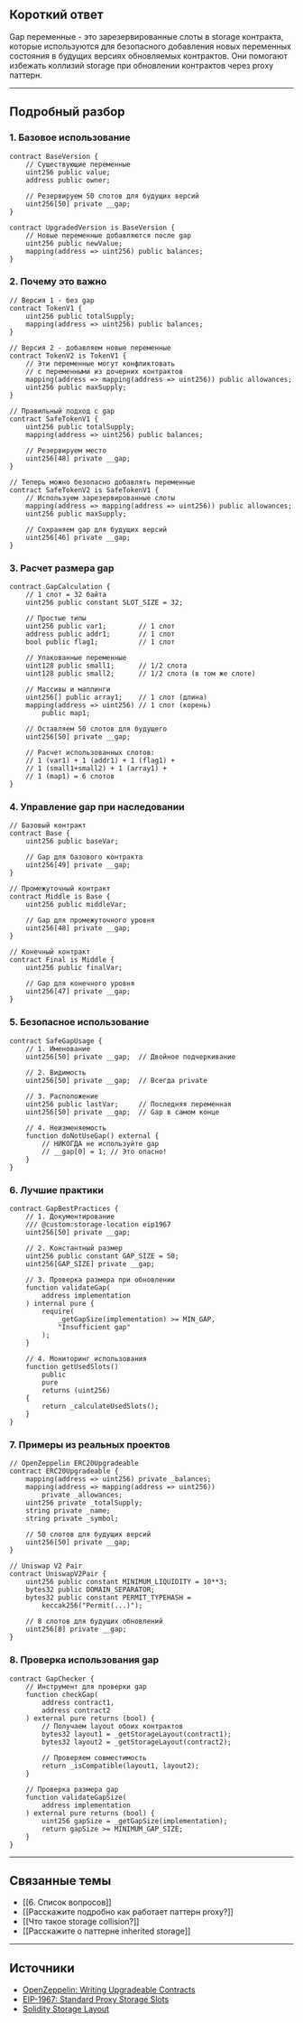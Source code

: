 ## Короткий ответ

Gap переменные - это зарезервированные слоты в storage контракта, которые используются для безопасного добавления новых переменных состояния в будущих версиях обновляемых контрактов. Они помогают избежать коллизий storage при обновлении контрактов через proxy паттерн.

---

## Подробный разбор

### **1. Базовое использование**

```solidity
contract BaseVersion {
    // Существующие переменные
    uint256 public value;
    address public owner;
    
    // Резервируем 50 слотов для будущих версий
    uint256[50] private __gap;
}

contract UpgradedVersion is BaseVersion {
    // Новые переменные добавляются после gap
    uint256 public newValue;
    mapping(address => uint256) public balances;
}
```

### **2. Почему это важно**

```solidity
// Версия 1 - без gap
contract TokenV1 {
    uint256 public totalSupply;
    mapping(address => uint256) public balances;
}

// Версия 2 - добавляем новые переменные
contract TokenV2 is TokenV1 {
    // Эти переменные могут конфликтовать
    // с переменными из дочерних контрактов
    mapping(address => mapping(address => uint256)) public allowances;
    uint256 public maxSupply;
}

// Правильный подход с gap
contract SafeTokenV1 {
    uint256 public totalSupply;
    mapping(address => uint256) public balances;
    
    // Резервируем место
    uint256[48] private __gap;
}

// Теперь можно безопасно добавлять переменные
contract SafeTokenV2 is SafeTokenV1 {
    // Используем зарезервированные слоты
    mapping(address => mapping(address => uint256)) public allowances;
    uint256 public maxSupply;
    
    // Сохраняем gap для будущих версий
    uint256[46] private __gap;
}
```

### **3. Расчет размера gap**

```solidity
contract GapCalculation {
    // 1 слот = 32 байта
    uint256 public constant SLOT_SIZE = 32;
    
    // Простые типы
    uint256 public var1;        // 1 слот
    address public addr1;       // 1 слот
    bool public flag1;          // 1 слот
    
    // Упакованные переменные
    uint128 public small1;      // 1/2 слота
    uint128 public small2;      // 1/2 слота (в том же слоте)
    
    // Массивы и маппинги
    uint256[] public array1;    // 1 слот (длина)
    mapping(address => uint256) // 1 слот (корень)
        public map1;
    
    // Оставляем 50 слотов для будущего
    uint256[50] private __gap;
    
    // Расчет использованных слотов:
    // 1 (var1) + 1 (addr1) + 1 (flag1) + 
    // 1 (small1+small2) + 1 (array1) + 
    // 1 (map1) = 6 слотов
}
```

### **4. Управление gap при наследовании**

```solidity
// Базовый контракт
contract Base {
    uint256 public baseVar;
    
    // Gap для базового контракта
    uint256[49] private __gap;
}

// Промежуточный контракт
contract Middle is Base {
    uint256 public middleVar;
    
    // Gap для промежуточного уровня
    uint256[48] private __gap;
}

// Конечный контракт
contract Final is Middle {
    uint256 public finalVar;
    
    // Gap для конечного уровня
    uint256[47] private __gap;
}
```

### **5. Безопасное использование**

```solidity
contract SafeGapUsage {
    // 1. Именование
    uint256[50] private __gap;  // Двойное подчеркивание
    
    // 2. Видимость
    uint256[50] private __gap;  // Всегда private
    
    // 3. Расположение
    uint256 public lastVar;     // Последняя переменная
    uint256[50] private __gap;  // Gap в самом конце
    
    // 4. Неизменяемость
    function doNotUseGap() external {
        // НИКОГДА не используйте gap
        // __gap[0] = 1; // Это опасно!
    }
}
```

### **6. Лучшие практики**

```solidity
contract GapBestPractices {
    // 1. Документирование
    /// @custom:storage-location eip1967
    uint256[50] private __gap;
    
    // 2. Константный размер
    uint256 public constant GAP_SIZE = 50;
    uint256[GAP_SIZE] private __gap;
    
    // 3. Проверка размера при обновлении
    function validateGap(
        address implementation
    ) internal pure {
        require(
            _getGapSize(implementation) >= MIN_GAP,
            "Insufficient gap"
        );
    }
    
    // 4. Мониторинг использования
    function getUsedSlots() 
        public 
        pure 
        returns (uint256) 
    {
        return _calculateUsedSlots();
    }
}
```

### **7. Примеры из реальных проектов**

```solidity
// OpenZeppelin ERC20Upgradeable
contract ERC20Upgradeable {
    mapping(address => uint256) private _balances;
    mapping(address => mapping(address => uint256)) 
        private _allowances;
    uint256 private _totalSupply;
    string private _name;
    string private _symbol;
    
    // 50 слотов для будущих версий
    uint256[50] private __gap;
}

// Uniswap V2 Pair
contract UniswapV2Pair {
    uint256 public constant MINIMUM_LIQUIDITY = 10**3;
    bytes32 public DOMAIN_SEPARATOR;
    bytes32 public constant PERMIT_TYPEHASH = 
        keccak256("Permit(...)");
    
    // 8 слотов для будущих обновлений
    uint256[8] private __gap;
}
```

### **8. Проверка использования gap**

```solidity
contract GapChecker {
    // Инструмент для проверки gap
    function checkGap(
        address contract1,
        address contract2
    ) external pure returns (bool) {
        // Получаем layout обоих контрактов
        bytes32 layout1 = _getStorageLayout(contract1);
        bytes32 layout2 = _getStorageLayout(contract2);
        
        // Проверяем совместимость
        return _isCompatible(layout1, layout2);
    }
    
    // Проверка размера gap
    function validateGapSize(
        address implementation
    ) external pure returns (bool) {
        uint256 gapSize = _getGapSize(implementation);
        return gapSize >= MINIMUM_GAP_SIZE;
    }
}
```

---

## Связанные темы
- [[6. Список вопросов]]
- [[Расскажите подробно как работает паттерн proxy?]]
- [[Что такое storage collision?]]
- [[Расскажите о паттерне inherited storage]]

---

## Источники
- [OpenZeppelin: Writing Upgradeable Contracts](https://docs.openzeppelin.com/upgrades-plugins/1.x/writing-upgradeable)
- [EIP-1967: Standard Proxy Storage Slots](https://eips.ethereum.org/EIPS/eip-1967)
- [Solidity Storage Layout](https://docs.soliditylang.org/en/latest/internals/layout_in_storage.html) 